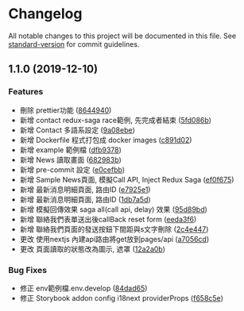 # Changelog

All notable changes to this project will be documented in this file. See [standard-version](https://github.com/conventional-changelog/standard-version) for commit guidelines.

## 1.1.0 (2019-12-10)


### Features

* 刪除 prettier功能 ([8644940](https://github.com/imagine10255/imnext-js/commit/8644940508948b2c98b2c8ec426705a9b4467961))
* 新增 contact redux-saga race範例, 先完成者結束 ([5fd086b](https://github.com/imagine10255/imnext-js/commit/5fd086bdeb6c90ffd4ca1b96fac00f14e5f1c52a))
* 新增 Contact 多語系設定 ([9a08ebe](https://github.com/imagine10255/imnext-js/commit/9a08ebe2600433e1140b909455fb2c60fc3270f3))
* 新增 Dockerfile 程式打包成 docker images ([c891d02](https://github.com/imagine10255/imnext-js/commit/c891d02abbf5674aaf3ab8faf9d52bc1bde1117d))
* 新增 example 範例檔 ([dfb9378](https://github.com/imagine10255/imnext-js/commit/dfb93781a437d49c3bc276bf5011cb879a06136f))
* 新增 News 讀取畫面 ([682983b](https://github.com/imagine10255/imnext-js/commit/682983b2d22e53df547c578e8b5e4da86c21acde))
* 新增 pre-commit 設定 ([e0cefbb](https://github.com/imagine10255/imnext-js/commit/e0cefbbe63f2a77882d00534e247d1d24232abed))
* 新增 Sample News頁面, 模擬Call API, Inject Redux Saga ([ef0f675](https://github.com/imagine10255/imnext-js/commit/ef0f675aea94403559e13d8bb98f39c96d074170))
* 新增 最新消息明細頁面, 路由ID ([e7925e1](https://github.com/imagine10255/imnext-js/commit/e7925e10202610de30cc1a7f801fc0f79957c824))
* 新增 最新消息明細頁面, 路由ID ([1db7a5d](https://github.com/imagine10255/imnext-js/commit/1db7a5dc2816d1e9916b514812f03a447323a24c))
* 新增 模擬回傳效果 saga all(call api, delay) 效果 ([95d89bd](https://github.com/imagine10255/imnext-js/commit/95d89bdf966ddd7f4392783a0485afbcdc5c0808))
* 新增 聯絡我們表單送出後callBack reset form ([eeda3f6](https://github.com/imagine10255/imnext-js/commit/eeda3f680514de5f4466a2cc382c5a9ab1f39a46))
* 新增 聯絡我們頁面的發送按鈕下間距與s文字刪除 ([2c4e447](https://github.com/imagine10255/imnext-js/commit/2c4e447c2ff3fecda0da29f3380322f20f07ac02))
* 更改 使用nextjs 內建api路由將get放到pages/api ([a7056cd](https://github.com/imagine10255/imnext-js/commit/a7056cddaf2e4a71bdc0f2deae04df51393c6814))
* 更改 頁面讀取的狀態改為圖示, 遮罩 ([12a2a0b](https://github.com/imagine10255/imnext-js/commit/12a2a0b55d510e1faf8236784ced17a38bdf4f8d))


### Bug Fixes

* 修正 env範例檔.env.develop ([84dad65](https://github.com/imagine10255/imnext-js/commit/84dad65831191500cc172e85f973363c07f945a3))
* 修正 Storybook addon config i18next providerProps ([f658c5e](https://github.com/imagine10255/imnext-js/commit/f658c5efa45f6931cb4419298f2afab00a5fb329))
